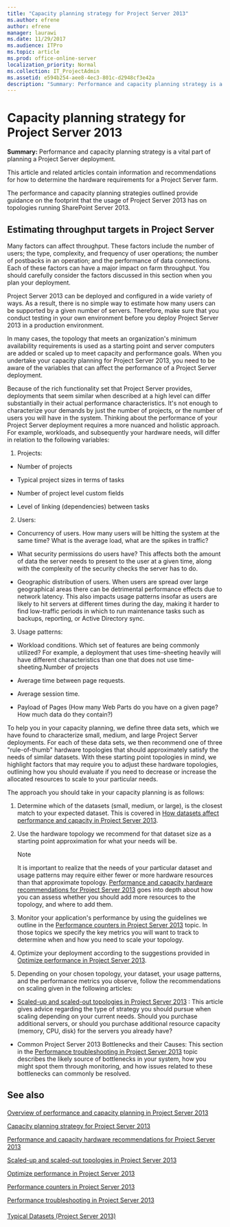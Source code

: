 ```yaml
---
title: "Capacity planning strategy for Project Server 2013"
ms.author: efrene
author: efrene
manager: laurawi
ms.date: 11/29/2017
ms.audience: ITPro
ms.topic: article
ms.prod: office-online-server
localization_priority: Normal
ms.collection: IT_ProjectAdmin
ms.assetid: e594b254-aee8-4ec3-801c-d2948cf3e42a
description: "Summary: Performance and capacity planning strategy is a vital part of planning a Project Server deployment."
---
```


# Capacity planning strategy for Project Server 2013
 
 **Summary:** Performance and capacity planning strategy is a vital part of planning a Project Server deployment.
  
This article and related articles contain information and recommendations for how to determine the hardware requirements for a Project Server farm.
  
The performance and capacity planning strategies outlined provide guidance on the footprint that the usage of Project Server 2013 has on topologies running SharePoint Server 2013. 
  
## Estimating throughput targets in Project Server

Many factors can affect throughput. These factors include the number of users; the type, complexity, and frequency of user operations; the number of postbacks in an operation; and the performance of data connections. Each of these factors can have a major impact on farm throughput. You should carefully consider the factors discussed in this section when you plan your deployment.
  
Project Server 2013 can be deployed and configured in a wide variety of ways. As a result, there is no simple way to estimate how many users can be supported by a given number of servers. Therefore, make sure that you conduct testing in your own environment before you deploy Project Server 2013 in a production environment.
  
In many cases, the topology that meets an organization's minimum availability requirements is used as a starting point and server computers are added or scaled up to meet capacity and performance goals. When you undertake your capacity planning for Project Server 2013, you need to be aware of the variables that can affect the performance of a Project Server deployment.
  
Because of the rich functionality set that Project Server provides, deployments that seem similar when described at a high level can differ substantially in their actual performance characteristics. It's not enough to characterize your demands by just the number of projects, or the number of users you will have in the system. Thinking about the performance of your Project Server deployment requires a more nuanced and holistic approach. For example, workloads, and subsequently your hardware needs, will differ in relation to the following variables:
  
1. Projects:
    
  - Number of projects
    
  - Typical project sizes in terms of tasks
    
  - Number of project level custom fields
    
  - Level of linking (dependencies) between tasks
    
2. Users:
    
  - Concurrency of users. How many users will be hitting the system at the same time? What is the average load, what are the spikes in traffic?
    
  - What security permissions do users have? This affects both the amount of data the server needs to present to the user at a given time, along with the complexity of the security checks the server has to do.
    
  - Geographic distribution of users. When users are spread over large geographical areas there can be detrimental performance effects due to network latency. This also impacts usage patterns insofar as users are likely to hit servers at different times during the day, making it harder to find low-traffic periods in which to run maintenance tasks such as backups, reporting, or Active Directory sync.
    
3. Usage patterns:
    
  - Workload conditions. Which set of features are being commonly utilized? For example, a deployment that uses time-sheeting heavily will have different characteristics than one that does not use time-sheeting.Number of projects
    
  - Average time between page requests.
    
  - Average session time.
    
  - Payload of Pages (How many Web Parts do you have on a given page? How much data do they contain?)
    
To help you in your capacity planning, we define three data sets, which we have found to characterize small, medium, and large Project Server deployments. For each of these data sets, we then recommend one of three "rule-of-thumb" hardware topologies that should approximately satisfy the needs of similar datasets. With these starting point topologies in mind, we highlight factors that may require you to adjust these hardware topologies, outlining how you should evaluate if you need to decrease or increase the allocated resources to scale to your particular needs. 
  
The approach you should take in your capacity planning is as follows:
  
1. Determine which of the datasets (small, medium, or large), is the closest match to your expected dataset. This is covered in [How datasets affect performance and capacity in Project Server 2013](how-datasets-affect-performance-and-capacity-in-project-server-2013.md).
    
2. Use the hardware topology we recommend for that dataset size as a starting point approximation for what your needs will be. 
    
    > [!NOTE]
    > It is important to realize that the needs of your particular dataset and usage patterns may require either fewer or more hardware resources than that approximate topology. [Performance and capacity hardware recommendations for Project Server 2013](performance-and-capacity-hardware-recommendations-for-project-server-2013.md) goes into depth about how you can assess whether you should add more resources to the topology, and where to add them.
  
3. Monitor your application's performance by using the guidelines we outline in the [Performance counters in Project Server 2013](performance-counters-in-project-server-2013.md) topic. In those topics we specify the key metrics you will want to track to determine when and how you need to scale your topology.
    
4. Optimize your deployment according to the suggestions provided in [Optimize performance in Project Server 2013](optimize-performance-in-project-server-2013.md). 
    
5. Depending on your chosen topology, your dataset, your usage patterns, and the performance metrics you observe, follow the recommendations on scaling given in the following articles:
    
  - [Scaled-up and scaled-out topologies in Project Server 2013](scaled-up-and-scaled-out-topologies-in-project-server-2013.md) : This article gives advice regarding the type of strategy you should pursue when scaling depending on your current needs. Should you purchase additional servers, or should you purchase additional resource capacity (memory, CPU, disk) for the servers you already have?
    
  - Common Project Server 2013 Bottlenecks and their Causes: This section in the [Performance troubleshooting in Project Server 2013](performance-troubleshooting-in-project-server-2013.md) topic describes the likely source of bottlenecks in your system, how you might spot them through monitoring, and how issues related to these bottlenecks can commonly be resolved.
    
## See also

#### 

[Overview of performance and capacity planning in Project Server 2013](overview-of-performance-and-capacity-planning-in-project-server-2013.md)
  
[Capacity planning strategy for Project Server 2013](capacity-planning-strategy-for-project-server-2013.md)
  
[Performance and capacity hardware recommendations for Project Server 2013](performance-and-capacity-hardware-recommendations-for-project-server-2013.md)
  
[Scaled-up and scaled-out topologies in Project Server 2013](scaled-up-and-scaled-out-topologies-in-project-server-2013.md)
  
[Optimize performance in Project Server 2013](optimize-performance-in-project-server-2013.md)
  
[Performance counters in Project Server 2013](performance-counters-in-project-server-2013.md)
  
[Performance troubleshooting in Project Server 2013](performance-troubleshooting-in-project-server-2013.md)
#### 

[Typical Datasets (Project Server 2013)](http://technet.microsoft.com/library/e2a0a4b6-0bda-468e-aeca-00f2807bf644.aspx)

